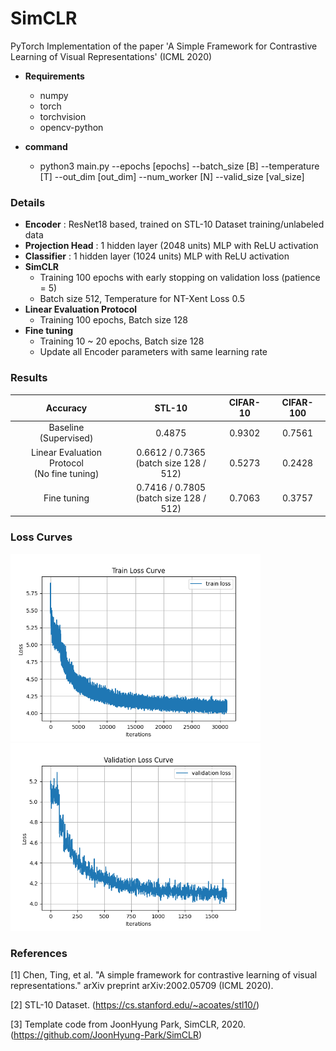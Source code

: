# SimCLR
PyTorch Implementation of the paper 'A Simple Framework for Contrastive Learning of Visual Representations' (ICML 2020)

* **Requirements**
  * numpy
  * torch
  * torchvision
  * opencv-python
  
* **command**
  - python3 main.py --epochs [epochs] --batch_size [B] --temperature [T] --out_dim [out_dim] --num_worker [N] --valid_size [val_size]

### Details
* **Encoder** : ResNet18 based, trained on STL-10 Dataset training/unlabeled data
* **Projection Head** : 1 hidden layer (2048 units) MLP with ReLU activation
* **Classifier** : 1 hidden layer (1024 units) MLP with ReLU activation
* **SimCLR**
  * Training 100 epochs with early stopping on validation loss (patience = 5)
  * Batch size 512, Temperature for NT-Xent Loss 0.5
* **Linear Evaluation Protocol**
  * Training 100 epochs, Batch size 128
* **Fine tuning**
  * Training 10 ~ 20 epochs, Batch size 128
  * Update all Encoder parameters with same learning rate

### Results
|                    Accuracy                    |                   STL-10                  | CIFAR-10 | CIFAR-100 |
|:----------------------------------------------:|:-----------------------------------------:|:--------:|:---------:|
|            Baseline<br>(Supervised)            |                   0.4875                  |  0.9302  |   0.7561  |
| Linear Evaluation Protocol<br>(No fine tuning) | 0.6612 / 0.7365<br>(batch size 128 / 512) |  0.5273  |   0.2428  |
|                   Fine tuning                  | 0.7416 / 0.7805<br>(batch size 128 / 512) |  0.7063  |   0.3757  |

### Loss Curves
<p float="left">
  <img src="results/train_loss_curve.png" width="400" />
  <img src="results/val_loss_curve.png" width="400" />
</p>

### References
[1] Chen, Ting, et al. "A simple framework for contrastive learning of visual representations." arXiv preprint arXiv:2002.05709 (ICML 2020).

[2] STL-10 Dataset. (https://cs.stanford.edu/~acoates/stl10/)

[3] Template code from JoonHyung Park, SimCLR, 2020. (https://github.com/JoonHyung-Park/SimCLR)
